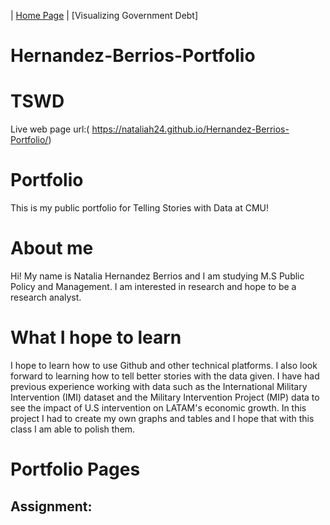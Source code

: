| [Home Page](https://nataliah24.github.io/Hernandez-Berrios-Portfolio/) | [Visualizing Government Debt]
# Hernandez-Berrios-Portfolio

# TSWD
Live web page url:( https://nataliah24.github.io/Hernandez-Berrios-Portfolio/)

# Portfolio
This is my public portfolio for Telling Stories with Data at CMU! 

# About me
Hi! My name is Natalia Hernandez Berrios and I am studying M.S Public Policy and Management. I am interested in research and hope to be a research analyst. 

# What I hope to learn
I hope to learn how to use Github and other technical platforms. I also look forward to learning how to tell better stories with the data given. I have had previous experience working with data such as the International Military Intervention (IMI) dataset and the Military Intervention Project (MIP) data to see the impact of U.S intervention on LATAM's economic growth. In this project I had to create my own graphs and tables and I hope that with this class I am able to polish them. 

# Portfolio Pages

## Assignment: 

